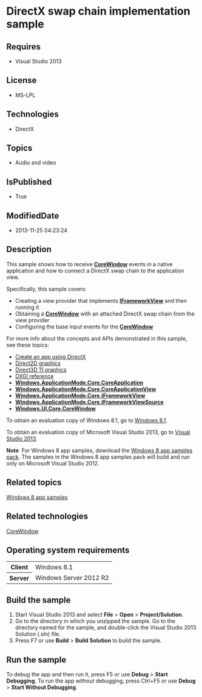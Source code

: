 # DirectX swap chain implementation sample
## Requires
* Visual Studio 2013
## License
* MS-LPL
## Technologies
* DirectX
## Topics
* Audio and video
## IsPublished
* True
## ModifiedDate
* 2013-11-25 04:23:24
## Description

<div id="mainSection">
<p>This sample shows how to receive <a href="http://msdn.microsoft.com/library/windows/apps/br208225">
<b>CoreWindow</b></a> events in a native application and how to connect a DirectX swap chain to the application view.
</p>
<p>Specifically, this sample covers:</p>
<ul>
<li>Creating a view provider that implements <a href="http://msdn.microsoft.com/library/windows/apps/hh700478">
<b>IFrameworkView</b></a> and then running it </li><li>Obtaining a <a href="http://msdn.microsoft.com/library/windows/apps/br208225">
<b>CoreWindow</b></a> with an attached DirectX swap chain from the view provider </li><li>Configuring the base input events for the <a href="http://msdn.microsoft.com/library/windows/apps/br208225">
<b>CoreWindow</b></a> </li></ul>
<p></p>
<p>For more info about the concepts and APIs demonstrated in this sample, see these topics:</p>
<ul>
<li><a href="http://msdn.microsoft.com/library/windows/apps/br229580">Create an app using DirectX</a>
</li><li><a href="http://msdn.microsoft.com/library/windows/apps/dd370987">Direct2D graphics</a>
</li><li><a href="http://msdn.microsoft.com/library/windows/apps/ff476080">Direct3D 11 graphics</a>
</li><li><a href="http://msdn.microsoft.com/library/windows/apps/bb205169">DXGI reference</a>
</li><li><a href="http://msdn.microsoft.com/library/windows/apps/br225016"><b>Windows.ApplicationMode.Core.CoreApplication</b></a>
</li><li><a href="http://msdn.microsoft.com/library/windows/apps/br225017"><b>Windows.ApplicationMode.Core.CoreApplicationView</b></a>
</li><li><a href="http://msdn.microsoft.com/library/windows/apps/hh700478"><b>Windows.ApplicationMode.Core.IFrameworkView</b></a>
</li><li><a href="http://msdn.microsoft.com/library/windows/apps/hh700482"><b>Windows.ApplicationMode.Core.IFrameworkViewSource</b></a>
</li><li><a href="http://msdn.microsoft.com/library/windows/apps/br208225"><b>Windows.UI.Core.CoreWindow</b></a>
</li></ul>
<p></p>
<p>To obtain an evaluation copy of Windows&nbsp;8.1, go to <a href="http://go.microsoft.com/fwlink/p/?linkid=301696">
Windows&nbsp;8.1</a>.</p>
<p>To obtain an evaluation copy of Microsoft Visual Studio&nbsp;2013, go to <a href="http://go.microsoft.com/fwlink/p/?linkid=301697">
Visual Studio&nbsp;2013</a>.</p>
<p></p>
<p class="note"><b>Note</b>&nbsp;&nbsp;For Windows&nbsp;8 app samples, download the <a href="http://go.microsoft.com/fwlink/p/?LinkId=301698">
Windows&nbsp;8 app samples pack</a>. The samples in the Windows&nbsp;8 app samples pack will build and run only on Microsoft Visual Studio&nbsp;2012.</p>
<p></p>
<h2><a id="related_topics"></a>Related topics</h2>
<dl><dt><a href="http://go.microsoft.com/fwlink/p/?LinkID=227694">Windows 8 app samples</a>
</dt></dl>
<h2>Related technologies</h2>
<a href="http://msdn.microsoft.com/library/windows/apps/br208225">CoreWindow</a>
<h2>Operating system requirements</h2>
<table>
<tbody>
<tr>
<th>Client</th>
<td><dt>Windows&nbsp;8.1 </dt></td>
</tr>
<tr>
<th>Server</th>
<td><dt>Windows Server&nbsp;2012&nbsp;R2 </dt></td>
</tr>
</tbody>
</table>
<h2>Build the sample</h2>
<ol>
<li>Start Visual Studio&nbsp;2013 and select <b>File</b> &gt; <b>Open</b> &gt; <b>Project/Solution</b>.
</li><li>Go to the directory in which you unzipped the sample. Go to the directory named for the sample, and double-click the Visual Studio&nbsp;2013 Solution (.sln) file.
</li><li>Press F7 or use <b>Build</b> &gt; <b>Build Solution</b> to build the sample. </li></ol>
<h2>Run the sample</h2>
<p>To debug the app and then run it, press F5 or use <b>Debug</b> &gt; <b>Start Debugging</b>. To run the app without debugging, press Ctrl&#43;F5 or use
<b>Debug</b> &gt; <b>Start Without Debugging</b>. </p>
</div>
